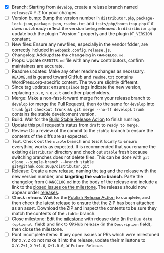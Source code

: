 - [x] Branch: Starting from `develop`, create a release branch named `release/X.Y.Z` for your changes.
- [ ] Version bump: Bump the version number in `distributor.php`, `package-lock.json`, `package.json`, `readme.txt` and `tests/php/bootstrap.php` if it does not already reflect the version being released.  In `distributor.php` update both the plugin "Version:" property and the plugin `DT_VERSION` constant.
- [ ] New files: Ensure any new files, especially in the vendor folder, are correctly included in `webpack.config.release.js`.
- [ ] Changelog: Add/update the changelog in `CHANGELOG.md`.
- [ ] Props: Update `CREDITS.md` file with any new contributors, confirm maintainers are accurate.
- [ ] Readme updates: Make any other readme changes as necessary.  `README.md` is geared toward GitHub and `readme.txt` contains WordPress.org-specific content.  The two are slightly different.
- [ ] Since tag updates: ensure `@since` tags indicate the new version, replacing `x.x.x`, `n.e.x.t` and other placeholders.
- [ ] Merge: Make a non-fast-forward merge from your release branch to `develop` (or merge the Pull Request), then do the same for `develop` into `trunk` (`git checkout trunk && git merge --no-ff develop`).  `trunk` contains the stable development version.
- [ ] Build: Wait for the [Build Stable Release Action](https://github.com/10up/distributor/actions?query=workflow%3A%22Build+Stable+Release%22) to finish running.
- [ ] Update this pull request's status from `draft` to `ready to merge`.
- [ ] Review: Do a review of the commit to the `stable` branch to ensure the contents of the diffs are as expected.
- [ ] Test: Check out the `stable` branch and test it locally to ensure everything works as expected.  It is recommended that you rename the existing `distributor` directory and check out `stable` fresh because switching branches does not delete files.  This can be done with `git clone --single-branch --branch stable git@github.com:10up/distributor.git`
- [ ] Release: Create a [new release](https://github.com/10up/distributor/releases/new), naming the tag and the release with the new version number, and **targeting the `stable` branch**.  Paste the changelog from `CHANGELOG.md` into the body of the release and include a link to the [closed issues on the milestone](https://github.com/10up/distributor/milestone/#?closed=1).  The release should now appear under [releases](https://github.com/10up/distributor/releases).
- [ ] Check release: Wait for the [Publish Release Action](https://github.com/10up/distributor/actions?query=workflow%3A%22Publish+Release%22) to complete, and then check the latest release to ensure that the ZIP has been attached as an asset.  Download the ZIP and inspect the contents to be sure they match the contents of the `stable` branch.
- [ ] Close milestone: Edit the [milestone](https://github.com/10up/distributor/milestone/#) with release date (in the `Due date (optional)` field) and link to GitHub release (in the `Description` field), then close the milestone.
- [ ] Punt incomplete items: If any open issues or PRs which were milestoned for `X.Y.Z` do not make it into the release, update their milestone to `X.Y.Z+1`, `X.Y+1.0`, `X+1.0.0`, or `Future Release`.
